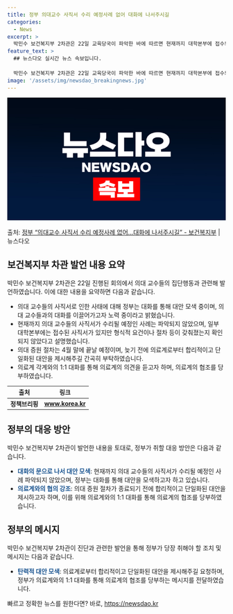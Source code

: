 ```yaml
---
title: 정부 의대교수 사직서 수리 예정사례 없어 대화에 나서주시길
categories:
  - News
excerpt: >
  박민수 보건복지부 2차관은 22일 교육당국이 파악한 바에 따르면 현재까지 대학본부에 접수되어 (의대 교수) …
feature_text: >
  ## 뉴스다오 실시간 뉴스 속보입니다.

  박민수 보건복지부 2차관은 22일 교육당국이 파악한 바에 따르면 현재까지 대학본부에 접수되어 (의대 교수) …
image: '/assets/img/newsdao_breakingnews.jpg'
---
```


![뉴스다오 속보](/assets/img/newsdao_breakingnews.jpg)

<p>출처: <a href="https://newsdao.kr/3639" rel="dofollow">정부 “의대교수 사직서 수리 예정사례 없어…대화에 나서주시길”  - 보건복지부</a> | 뉴스다오</p>

<h2>보건복지부 차관 발언 내용 요약</h2>
<p data-ke-size="size16">박민수 보건복지부 2차관은 22일 진행된 회의에서 의대 교수들의 집단행동과 관련해 발언하였습니다. 이에 대한 내용을 요약하면 다음과 같습니다.</p>
<ul>
<li>의대 교수들의 사직서로 인한 사태에 대해 정부는 대화를 통해 대안 모색 중이며, 의대 교수들과의 대화를 이끌어가고자 노력 중이라고 밝혔습니다.</li>
<li>현재까지 의대 교수들의 사직서가 수리될 예정인 사례는 파악되지 않았으며, 일부 대학본부에는 접수된 사직서가 있지만 형식적 요건이나 절차 등이 갖춰졌는지 확인되지 않았다고 설명했습니다.</li>
<li>의대 증원 절차는 4월 말에 끝날 예정이며, 늦기 전에 의료계로부터 합리적이고 단일화된 대안을 제시해주길 간곡히 부탁하였습니다.</li>
<li>의료계 각계와의 1:1 대화를 통해 의료계의 의견을 듣고자 하며, 의료계의 협조를 당부하였습니다.</li>
</ul>
<table>
<thead>
<tr>
<th>출처</th>
<th>링크</th>
</tr>
</thead>
<tbody>
<tr>
<td style="text-align: center; height: 17px;"><b>정책브리핑</b></td>
<td style="text-align: center; height: 17px;"><b><a href="https://newsdao.kr/3639">www.korea.kr</a></b></td>
</tr>
</tbody>
</table>

<h2>정부의 대응 방안</h2>
<p data-ke-size="size16">박민수 보건복지부 2차관이 발언한 내용을 토대로, 정부가 취할 대응 방안은 다음과 같습니다.</p>
<ul>
<li><b><span style="color: #1a5490;">대화의 문으로 나서 대안 모색</span></b>: 현재까지 의대 교수들의 사직서가 수리될 예정인 사례 파악되지 않았으며, 정부는 대화를 통해 대안을 모색하고자 하고 있습니다.</li>
<li><b><span style="color: #1a5490;">의료계와의 협의 강조</span></b>: 의대 증원 절차가 종료되기 전에 합리적이고 단일화된 대안을 제시하고자 하며, 이를 위해 의료계와의 1:1 대화를 통해 의료계의 협조를 당부하였습니다.</li>
</ul>

<h2>정부의 메시지</h2>
<p data-ke-size="size16">박민수 보건복지부 2차관이 진단과 관련한 발언을 통해 정부가 당장 취해야 할 조치 및 메시지는 다음과 같습니다.</p>
<ul>
<li><b><span style="color: #1a5490;">탄력적 대안 모색</span></b>: 의료계로부터 합리적이고 단일화된 대안을 제시해주길 요청하며, 정부가 의료계와의 1:1 대화를 통해 의료계의 협조를 당부하는 메시지를 전달하였습니다.</li>
</ul>
 

빠르고 정확한 뉴스를 원한다면? 바로, <a href="https://newsdao.kr" rel="dofollow">https://newsdao.kr</a>


